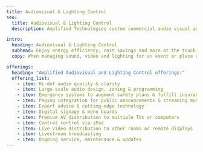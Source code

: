 ```yaml
---
title: Audiovisual & Lighting Control
seo:
  title: Audiovisual & Lighting Control
  description: Amplified Technologies custom commercial audio visual and lighting control for quality sound, AV and paging at arenas, churches, businesses, sports complexes.

intro:
  heading: Audiovisual & Lighting Control
  subhead: Enjoy energy efficiency, cost savings and more at the touch of a button.
  copy: When managing sound, video and lighting for an event or place of business, ultimate control ensures the best experience. Our trained and certified technicians have decades of practice designing, installing and managing convenient setups for spaces of all sizes and situations. Whether it’s an outdoor athletic complex, indoor arena, house of worship, industrial facility or business setting, we understand that each space is different. And, we revel in a good challenge! Let us create advanced technical solutions to exceed your expectations for the space.

offerings:
  heading: "Amplified Audiovisual and Lighting Control offerings:"
  offering_list:
    - item: Hi-def audio quality & clarity
    - item: Large-scale audio design, zoning & programming
    - item: Emergency systems to augment safety plans & fulfill insurance requirements
    - item: Paging integration for public announcements & streaming music
    - item: Expert advice & cutting-edge technology
    - item: Digital signage & menu boards
    - item: Premium AV distribution to multiple TVs or computers
    - item: Central control via iPad
    - item: Live video distribution to other rooms or remote displays
    - item: Livestream broadcasting
    - item: Ongoing service, maintenance & updates
---
```

